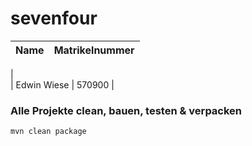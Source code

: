 # sevenfour

| Name          | Matrikelnummer  |
| :------------ | --------------- |
|    
| Edwin Wiese   | 570900 |



### Alle Projekte clean, bauen, testen & verpacken
```
mvn clean package
```






